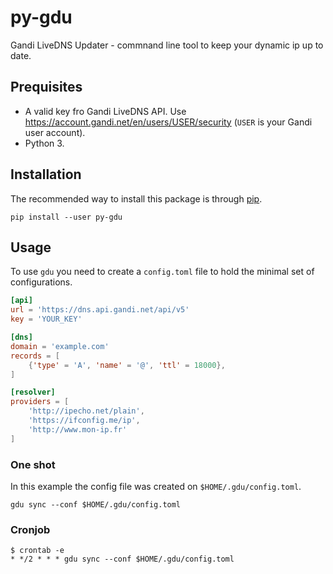 # py-gdu
Gandi LiveDNS Updater - commnand line tool to keep your dynamic ip up to date.

## Prequisites

* A valid key fro Gandi LiveDNS API. Use https://account.gandi.net/en/users/USER/security
(`USER` is your Gandi user account).
* Python 3.

## Installation

The recommended way to install this package is through [pip](https://pip.pypa.io/en/stable/).

```shell
pip install --user py-gdu
```

## Usage

To use `gdu` you need to create a `config.toml` file to hold the minimal set of
configurations.

```toml
[api]
url = 'https://dns.api.gandi.net/api/v5'
key = 'YOUR_KEY'

[dns]
domain = 'example.com'
records = [
    {'type' = 'A', 'name' = '@', 'ttl' = 18000},
]

[resolver]
providers = [
    'http://ipecho.net/plain',
    'https://ifconfig.me/ip',
    'http://www.mon-ip.fr'
]
```

### One shot
In this example the config file was created on `$HOME/.gdu/config.toml`.

```shell
gdu sync --conf $HOME/.gdu/config.toml
```

### Cronjob

```shell
$ crontab -e
* */2 * * * gdu sync --conf $HOME/.gdu/config.toml
```
